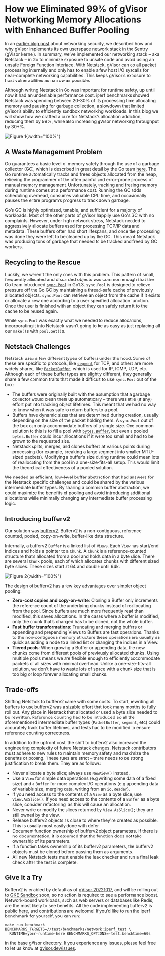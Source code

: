 # How we Eliminated 99% of gVisor Networking Memory Allocations with Enhanced Buffer Pooling

In an
[earlier blog post](https://gvisor.dev/blog/2020/04/02/gvisor-networking-security/)
about networking security, we described how and why gVisor implements its own
userspace network stack in the Sentry (gVisor kernel). In summary, we’ve
implemented our networking stack – aka Netstack – in Go to minimize exposure to
unsafe code and avoid using an unsafe Foreign Function Interface. With Netstack,
gVisor can do all packet processing internally and only has to enable a few host
I/O syscalls for near-complete networking capabilities. This keeps gVisor’s
exposure to host vulnerabilities as narrow as possible.

Although writing Netstack in Go was important for runtime safety, up until now
it had an undeniable performance cost. iperf benchmarks showed Netstack was
spending between 20-30% of its processing time allocating memory and pausing for
garbage collection, a slowdown that limited gVisor’s ability to efficiently
sandbox networking workloads. In this blog we will show how we crafted a cure
for Netstack’s allocation addiction, reducing them by 99%, while also increasing
gVisor networking throughput by 30+%.

![Figure 1](/assets/images/2022-10-24-buffer-pooling-figure1.png "Buffer pooling results."){:width="100%"}

## A Waste Management Problem

Go guarantees a basic level of memory safety through the use of a garbage
collector (GC), which is described in great detail by the Go team
[here](https://tip.golang.org/doc/gc-guide). The Go runtime automatically tracks
and frees objects allocated from the heap, relieving the programmer of the often
painful and error-prone process of manual memory management. Unfortunately,
tracking and freeing memory during runtime comes at a performance cost. Running
the GC adds scheduling overhead, consumes valuable CPU time, and occasionally
pauses the entire program’s progress to track down garbage.

Go’s GC is highly optimized, tunable, and sufficient for a majority of
workloads. Most of the other parts of gVisor happily use Go's GC with no
complaints. However, under high network stress, Netstack needed to aggressively
allocate buffers used for processing TCP/IP data and metadata. These buffers
often had short lifespans, and once the processing was done they were left to be
cleaned up by the GC. This meant Netstack was producing tons of garbage that
needed to be tracked and freed by GC workers.

## Recycling to the Rescue

Luckily, we weren't the only ones with this problem. This pattern of small,
frequently allocated and discarded objects was common enough that the Go team
introduced [`sync.Pool`](https://pkg.go.dev/sync#Pool) in Go1.3. `sync.Pool` is
designed to relieve pressure off the Go GC by maintaining a thread-safe cache of
previously allocated objects. `sync.Pool` can retrieve an object from the cache
if it exists or allocate a new one according to a user specified allocation
function. Once the user is finished with an object they can safely return it to
the cache to be reused again.

While `sync.Pool` was exactly what we needed to reduce allocations,
incorporating it into Netstack wasn’t going to be as easy as just replacing all
our `make()`s with `pool.Get()`s.

## Netstack Challenges

Netstack uses a few different types of buffers under the hood. Some of these are
specific to protocols, like
[`segment`](https://github.com/google/gvisor/blob/master/pkg/tcpip/transport/tcp/segment.go)
for TCP, and others are more widely shared, like
[`PacketBuffer`](https://github.com/google/gvisor/blob/master/pkg/tcpip/stack/packet_buffer.go),
which is used for IP, ICMP, UDP, etc. Although each of these buffer types are
slightly different, they generally share a few common traits that made it
difficult to use `sync.Pool` out of the box:

*   The buffers were originally built with the assumption that a garbage
    collector would clean them up automatically – there was little (if any)
    effort put into tracking object lifetimes. This meant that we had no way to
    know when it was safe to return buffers to a pool.
*   Buffers have dynamic sizes that are determined during creation, usually
    depending on the size of the packet holding them. A `sync.Pool` out of the
    box can only accommodate buffers of a single size. One common solution to
    this is to fill a pool with
    [`bytes.Buffer`](https://pkg.go.dev/bytes#Buffer), but even a pooled
    `bytes.Buffer` could incur allocations if it were too small and had to be
    grown to the requested size.
*   Netstack splits, merges, and clones buffers at various points during
    processing (for example, breaking a large segment into smaller MTU-sized
    packets). Modifying a buffer’s size during runtime could mean lots of
    reallocating from the pool in a one-size-fits-all setup. This would limit
    the theoretical effectiveness of a pooled solution.

We needed an efficient, low-level buffer abstraction that had answers for the
Netstack specific challenges and could be shared by the various intermediate
buffer types. By sharing a common buffer abstraction, we could maximize the
benefits of pooling and avoid introducing additional allocations while minimally
changing any intermediate buffer processing logic.

## Introducing bufferv2

Our solution was
[bufferv2](https://github.com/google/gvisor/tree/master/pkg/bufferv2). Bufferv2
is a non-contiguous, reference counted, pooled, copy-on-write, buffer-like data
structure.

Internally, a bufferv2 `Buffer` is a linked list of `View`s. Each `View` has
start/end indices and holds a pointer to a `Chunk`. A `Chunk` is a
reference-counted structure that’s allocated from a pool and holds data in a
byte slice. There are several `Chunk` pools, each of which allocates chunks with
different sized byte slices. These sizes start at 64 and double until 64k.

![Figure 2](/assets/images/2022-10-24-buffer-pooling-figure2.png "bufferv2 implementation diagram."){:width="100%"}

The design of bufferv2 has a few key advantages over simpler object pooling:

*   **Zero-cost copies and copy-on-write**: Cloning a Buffer only increments the
    reference count of the underlying chunks instead of reallocating from the
    pool. Since buffers are much more frequently read than modified, this saves
    allocations. In the cases where a buffer is modified, only the chunk that’s
    changed has to be cloned, not the whole buffer.
*   **Fast buffer transformations**: Truncating and merging buffers or appending
    and prepending Views to Buffers are fast operations. Thanks to the
    non-contiguous memory structure these operations are usually as quick as
    adding a node to a linked list or changing the indices in a View.
*   **Tiered pools**: When growing a Buffer or appending data, the new chunks
    come from different pools of previously allocated chunks. Using multiple
    pools means we are flexible enough to efficiently accommodate packets of all
    sizes with minimal overhead. Unlike a one-size-fits-all solution, we don't
    have to waste lots of space with a chunk size that is too big or loop
    forever allocating small chunks.

## Trade-offs

Shifting Netstack to bufferv2 came with some costs. To start, rewriting all
buffers to use bufferv2 was a sizable effort that took many months to fully roll
out. Any place in Netstack that allocated or used a byte slice needed to be
rewritten. Reference counting had to be introduced so all the aforementioned
intermediate buffer types (`PacketBuffer`, `segment`, etc) could accurately
track buffer lifetimes, and tests had to be modified to ensure reference
counting correctness.

In addition to the upfront cost, the shift to bufferv2 also increased the
engineering complexity of future Netstack changes. Netstack contributors must
adhere to new rules to maintain memory safety and maximize the benefits of
pooling. These rules are strict – there needs to be strong justification to
break them. They are as follows:

*   Never allocate a byte slice; always use `NewView()` instead.
*   Use a `View` for simple data operations (e.g writing some data of a fixed
    size) and a `Buffer` for more complex I/O operations (e.g appending data of
    variable size, merging data, writing from an `io.Reader`).
*   If you need access to the contents of a `View` as a byte slice, use
    `View.AsSlice()`. If you need access to the contents of a `Buffer` as a byte
    slice, consider refactoring, as this will cause an allocation.
*   Never write or modify the slices returned by `View.AsSlice()`; they are
    still owned by the view.
*   Release bufferv2 objects as close to where they're created as possible. This
    is usually most easily done with defer.
*   Document function ownership of bufferv2 object parameters. If there is no
    documentation, it is assumed that the function does not take ownership of
    its parameters.
*   If a function takes ownership of its bufferv2 parameters, the bufferv2
    objects must be cloned before passing them as arguments.
*   All new Netstack tests must enable the leak checker and run a final leak
    check after the test is complete.

## Give it a Try

Bufferv2 is enabled by default as of
[gVisor 20221017](https://github.com/google/gvisor/releases/tag/release-20221017.0),
and will be rolling out to
[GKE Sandbox](https://cloud.google.com/kubernetes-engine/docs/concepts/sandbox-pods)
soon, so no action is required to see a performance boost. Network-bound
workloads, such as web servers or databases like Redis, are the most likely to
see benefits. All the code implementing bufferv2 is public
[here](https://github.com/google/gvisor/tree/master/pkg/bufferv2), and
contributions are welcome! If you’d like to run the iperf benchmark for
yourself, you can run:

```
make run-benchmark BENCHMARKS_TARGETS=//test/benchmarks/network:iperf_test \
  RUNTIME=your-runtime-here BENCHMARKS_OPTIONS=-test.benchtime=60s
```

in the base gVisor directory. If you experience any issues, please feel free to
let us know at [gvisor.dev/issues](https://github.com/google/gvisor/issues).
